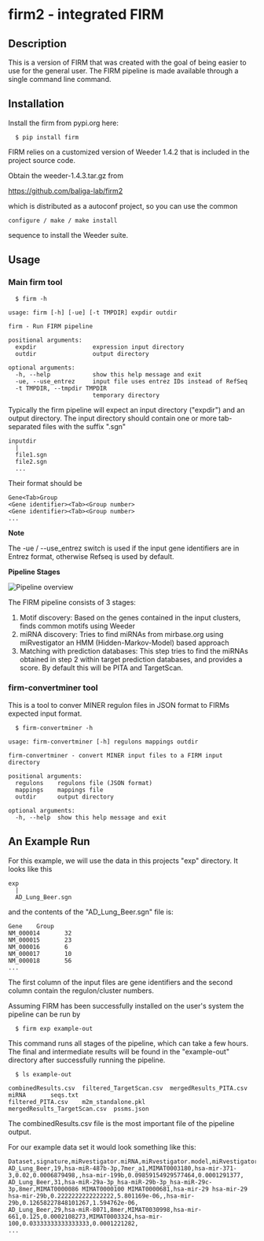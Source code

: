 # firm2 - integrated FIRM

## Description

This is a version of FIRM that was created with the goal of being
easier to use for the general user.
The FIRM pipeline is made available through a single command line
command.


## Installation

Install the firm from pypi.org here:

```
  $ pip install firm
```

FIRM relies on a customized version of Weeder 1.4.2 that is included in
the project source code.

Obtain the weeder-1.4.3.tar.gz from

https://github.com/baliga-lab/firm2

which is distributed as a autoconf project, so you can use the
common

```
configure / make / make install
```

sequence to install the Weeder suite.


## Usage

### Main firm tool

```
  $ firm -h
```

```
usage: firm [-h] [-ue] [-t TMPDIR] expdir outdir

firm - Run FIRM pipeline

positional arguments:
  expdir                expression input directory
  outdir                output directory

optional arguments:
  -h, --help            show this help message and exit
  -ue, --use_entrez     input file uses entrez IDs instead of RefSeq
  -t TMPDIR, --tmpdir TMPDIR
                        temporary directory

```


Typically the firm pipeline will expect an input directory ("expdir")
and an output directory.
The input directory should contain one or more tab-separated files with
the suffix ".sgn"

```
inputdir
  |
  file1.sgn
  file2.sgn
  ...
```


Their format should be

```
Gene<Tab>Group
<Gene identifier><Tab><Group number>
<Gene identifier><Tab><Group number>
...
```

**Note**

The -ue / --use_entrez switch is used if the input gene identifiers
are in Entrez format, otherwise Refseq is used by default.

**Pipeline Stages**

![Pipeline overview](images/pipeline_stages.png)

The FIRM pipeline consists of 3 stages:

  1. Motif discovery: Based on the genes contained in the input clusters, finds
     common motifs using Weeder
  2. miRNA discovery: Tries to find miRNAs from mirbase.org using miRvestigator
     an HMM (Hidden-Markov-Model) based approach
  3. Matching with prediction databases: This step tries to find the miRNAs obtained
     in step 2 within target prediction databases, and provides a score. By default this will be
     PITA and TargetScan.


### firm-convertminer tool

This is a tool to conver MINER regulon files in JSON format to
FIRMs expected input format.

```
  $ firm-convertminer -h
```

```
usage: firm-convertminer [-h] regulons mappings outdir

firm-convertminer - convert MINER input files to a FIRM input directory

positional arguments:
  regulons    regulons file (JSON format)
  mappings    mappings file
  outdir      output directory

optional arguments:
  -h, --help  show this help message and exit
```


## An Example Run

For this example, we will use the data in this projects "exp" directory.
It looks like this

```
exp
  |
  AD_Lung_Beer.sgn
```

and the contents of the "AD_Lung_Beer.sgn" file is:

```
Gene    Group
NM_000014       32
NM_000015       23
NM_000016       6
NM_000017       10
NM_000018       56
...
```

The first column of the input files are gene identifiers and the second column contain the
regulon/cluster numbers.

Assuming FIRM has been successfully installed on the user's system the pipeline can
be run by

```
  $ firm exp example-out
```

This command runs all stages of the pipeline, which can take a few hours.
The final and intermediate results will be found in the "example-out" directory
after successfully running the pipeline.

```
  $ ls example-out

combinedResults.csv  filtered_TargetScan.csv  mergedResults_PITA.csv        miRNA       seqs.txt
filtered_PITA.csv    m2m_standalone.pkl       mergedResults_TargetScan.csv  pssms.json
```

The combinedResults.csv file is the most important file of the pipeline output.

For our example data set it would look something like this:

```
Dataset,signature,miRvestigator.miRNA,miRvestigator.model,miRvestigator.mature_seq_ids,PITA.miRNA,PITA.percent_targets,PITA.P_Value,PITA.mature_seq_ids,TargetScan.miRNA,TargetScan.percent_targets,TargetScan.P_Value,TargetScan.mature_seq_ids
AD_Lung_Beer,19,hsa-miR-487b-3p,7mer_a1,MIMAT0003180,hsa-mir-371-3,0.02,0.0006879498,,hsa-mir-199b,0.09859154929577464,0.0001291377,
AD_Lung_Beer,31,hsa-miR-29a-3p_hsa-miR-29b-3p_hsa-miR-29c-3p,8mer,MIMAT0000086 MIMAT0000100 MIMAT0000681,hsa-mir-29 hsa-mir-29 hsa-mir-29b,0.2222222222222222,5.801169e-06,,hsa-mir-29b,0.12658227848101267,1.594762e-06,
AD_Lung_Beer,29,hsa-miR-8071,8mer,MIMAT0030998,hsa-mir-661,0.125,0.0002108273,MIMAT0003324,hsa-mir-100,0.03333333333333333,0.0001221282,
...
```
